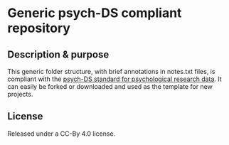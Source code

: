 # Generic psych-DS compliant repository

## Description & purpose

This generic folder structure, with brief annotations in notes.txt files, is compliant with the [psych-DS standard for psychological research data](https://psych-ds.github.io/). It can easily be forked or downloaded and used as the template for new projects.

## License

Released under a CC-By 4.0 license.




